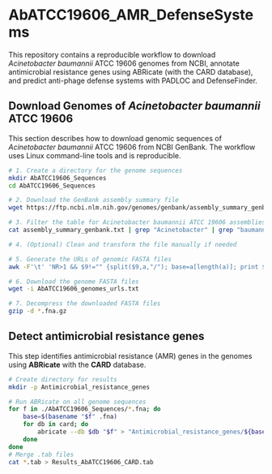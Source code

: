 # AbATCC19606_AMR_DefenseSystems

This repository contains a reproducible workflow to download *Acinetobacter baumannii* ATCC 19606 genomes from NCBI, annotate antimicrobial resistance genes using ABRicate (with the CARD database), and predict anti-phage defense systems with PADLOC and DefenseFinder.

## Download Genomes of *Acinetobacter baumannii* ATCC 19606

This section describes how to download genomic sequences of *Acinetobacter baumannii* ATCC 19606 from NCBI GenBank. The workflow uses Linux command-line tools and is reproducible.

```bash
# 1. Create a directory for the genome sequences
mkdir AbATCC19606_Sequences
cd AbATCC19606_Sequences

# 2. Download the GenBank assembly summary file
wget https://ftp.ncbi.nlm.nih.gov/genomes/genbank/assembly_summary_genbank.txt

# 3. Filter the table for Acinetobacter baumannii ATCC 19606 assemblies
cat assembly_summary_genbank.txt | grep "Acinetobacter" | grep "baumannii" | grep "ATCC" | grep "19606" > AbATCC19606_assembly_summary_genbank.tsv

# 4. (Optional) Clean and transform the file manually if needed

# 5. Generate the URLs of genomic FASTA files
awk -F'\t' 'NR>1 && $9!="" {split($9,a,"/"); base=a[length(a)]; print $9 "/" base "_genomic.fna.gz"}' AbATCC19606_assembly_summary_genbank.tsv > AbATCC19606_genomes_urls.txt

# 6. Download the genome FASTA files
wget -i AbATCC19606_genomes_urls.txt

# 7. Decompress the downloaded FASTA files
gzip -d *.fna.gz
```

## Detect antimicrobial resistance genes

This step identifies antimicrobial resistance (AMR) genes in the genomes using **ABRicate** with the **CARD** database.

```bash
# Create directory for results
mkdir -p Antimicrobial_resistance_genes

# Run ABRicate on all genome sequences
for f in ./AbATCC19606_Sequences/*.fna; do
    base=$(basename "$f" .fna)
    for db in card; do
        abricate --db $db "$f" > "Antimicrobial_resistance_genes/${base}_${db}.tab"
    done
done
# Merge .tab files
cat *.tab > Results_AbATCC19606_CARD.tab
```
